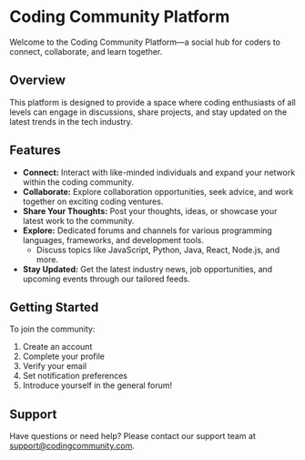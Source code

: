 # Coding Community Platform

Welcome to the Coding Community Platform—a social hub for coders to connect, collaborate, and learn together.

## Overview

This platform is designed to provide a space where coding enthusiasts of all levels can engage in discussions, share projects, and stay updated on the latest trends in the tech industry. 


## Features

- **Connect:** Interact with like-minded individuals and expand your network within the coding community.
- **Collaborate:** Explore collaboration opportunities, seek advice, and work together on exciting coding ventures.
- **Share Your Thoughts:** Post your thoughts, ideas, or showcase your latest work to the community.
- **Explore:** Dedicated forums and channels for various programming languages, frameworks, and development tools.
  - Discuss topics like JavaScript, Python, Java, React, Node.js, and more.
- **Stay Updated:** Get the latest industry news, job opportunities, and upcoming events through our tailored feeds.


## Getting Started

To join the community:

1. Create an account
2. Complete your profile 
3. Verify your email
4. Set notification preferences
5. Introduce yourself in the general forum!

<!-- ## Code of Conduct

We encourage a welcoming and inclusive environment where members can engage respectfully. View our full [Code of Conduct](link-to-coc.md). -->

<!-- 
## Contributing

We welcome contributions and suggestions to help improve this platform! Please refer to our [Contribution Guidelines](link-to-contribution.md) for details. -->

## Support

Have questions or need help? Please contact our support team at support@codingcommunity.com.